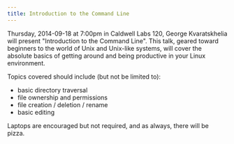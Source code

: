 ```yaml
---
title: Introduction to the Command Line
---
```

Thursday, 2014-09-18 at 7:00pm in Caldwell Labs 120, George Kvaratskhelia will present "Introduction to the Command Line". This talk, geared toward beginners to the world of Unix and Unix-like systems, will cover the absolute basics of getting around and being productive in your Linux environment.

Topics covered should include (but not be limited to):
- basic directory traversal
- file ownership and permissions
- file creation / deletion / rename
- basic editing

Laptops are encouraged but not required, and as always, there will be pizza.
